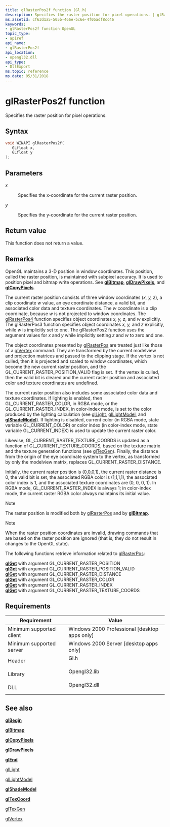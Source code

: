 ```yaml
---
title: glRasterPos2f function (Gl.h)
description: Specifies the raster position for pixel operations. | glRasterPos2f function (Gl.h)
ms.assetid: cf63d1a5-505b-466e-bc6e-4f05adf8cc46
keywords:
- glRasterPos2f function OpenGL
topic_type:
- apiref
api_name:
- glRasterPos2f
api_location:
- opengl32.dll
api_type:
- DllExport
ms.topic: reference
ms.date: 05/31/2018
---
```


# glRasterPos2f function

Specifies the raster position for pixel operations.

## Syntax


```C++
void WINAPI glRasterPos2f(
   GLfloat x,
   GLfloat y
);
```



## Parameters

<dl> <dt>

*x* 
</dt> <dd>

Specifies the x-coordinate for the current raster position.

</dd> <dt>

*y* 
</dt> <dd>

Specifies the y-coordinate for the current raster position.

</dd> </dl>

## Return value

This function does not return a value.

## Remarks

OpenGL maintains a 3-D position in window coordinates. This position, called the raster position, is maintained with subpixel accuracy. It is used to position pixel and bitmap write operations. See [**glBitmap**](glbitmap.md), [**glDrawPixels**](gldrawpixels.md), and [**glCopyPixels**](glcopypixels.md).

The current raster position consists of three window coordinates (*x, y, z*), a clip coordinate *w* value, an eye coordinate distance, a valid bit, and associated color data and texture coordinates. The *w* coordinate is a clip coordinate, because *w* is not projected to window coordinates. The [glRasterPos4](glrasterpos-functions.md) function specifies object coordinates *x, y, z*, and *w* explicitly. The glRasterPos3 function specifies object coordinates *x, y,* and *z* explicitly, while *w* is implicitly set to one. The glRasterPos2 function uses the argument values for *x* and *y* while implicitly setting *z* and *w* to zero and one.

The object coordinates presented by [glRasterPos](glrasterpos-functions.md) are treated just like those of a [glVertex](glvertex-functions.md) command. They are transformed by the current modelview and projection matrices and passed to the clipping stage. If the vertex is not culled, then it is projected and scaled to window coordinates, which become the new current raster position, and the GL\_CURRENT\_RASTER\_POSITION\_VALID flag is set. If the vertex is culled, then the valid bit is cleared and the current raster position and associated color and texture coordinates are undefined.

The current raster position also includes some associated color data and texture coordinates. If lighting is enabled, then GL\_CURRENT\_RASTER\_COLOR, in RGBA mode, or the GL\_CURRENT\_RASTER\_INDEX, in color-index mode, is set to the color produced by the lighting calculation (see [glLight](gllight-functions.md), [glLightModel](gllightmodel-functions.md), and [**glShadeModel**](glshademodel.md)). If lighting is disabled, current color (in RGBA mode, state variable GL\_CURRENT\_COLOR) or color index (in color-index mode, state variable GL\_CURRENT\_INDEX) is used to update the current raster color.

Likewise, GL\_CURRENT\_RASTER\_TEXTURE\_COORDS is updated as a function of GL\_CURRENT\_TEXTURE\_COORDS, based on the texture matrix and the texture generation functions (see [glTexGen](gltexgen-functions.md)). Finally, the distance from the origin of the eye coordinate system to the vertex, as transformed by only the modelview matrix, replaces GL\_CURRENT\_RASTER\_DISTANCE.

Initially, the current raster position is (0,0,0,1), the current raster distance is 0, the valid bit is set, the associated RGBA color is (1,1,1,1), the associated color index is 1, and the associated texture coordinates are (0, 0, 0, 1). In RGBA mode, GL\_CURRENT\_RASTER\_INDEX is always 1; in color-index mode, the current raster RGBA color always maintains its initial value.

> [!Note]  
> The raster position is modified both by [glRasterPos](glrasterpos-functions.md) and by [**glBitmap**](glbitmap.md).

 

> [!Note]  
> When the raster position coordinates are invalid, drawing commands that are based on the raster position are ignored (that is, they do not result in changes to the OpenGL state).

 

The following functions retrieve information related to [glRasterPos](glrasterpos-functions.md):

<dl>

[**glGet**](glgetbooleanv--glgetdoublev--glgetfloatv--glgetintegerv.md) with argument GL\_CURRENT\_RASTER\_POSITION  
[**glGet**](glgetbooleanv--glgetdoublev--glgetfloatv--glgetintegerv.md) with argument GL\_CURRENT\_RASTER\_POSITION\_VALID  
[**glGet**](glgetbooleanv--glgetdoublev--glgetfloatv--glgetintegerv.md) with argument GL\_CURRENT\_RASTER\_DISTANCE  
[**glGet**](glgetbooleanv--glgetdoublev--glgetfloatv--glgetintegerv.md) with argument GL\_CURRENT\_RASTER\_COLOR  
[**glGet**](glgetbooleanv--glgetdoublev--glgetfloatv--glgetintegerv.md) with argument GL\_CURRENT\_RASTER\_INDEX  
[**glGet**](glgetbooleanv--glgetdoublev--glgetfloatv--glgetintegerv.md) with argument GL\_CURRENT\_RASTER\_TEXTURE\_COORDS  
</dl>

## Requirements



| Requirement | Value |
|-------------------------------------|-----------------------------------------------------------------------------------------|
| Minimum supported client<br/> | Windows 2000 Professional \[desktop apps only\]<br/>                              |
| Minimum supported server<br/> | Windows 2000 Server \[desktop apps only\]<br/>                                    |
| Header<br/>                   | <dl> <dt>Gl.h</dt> </dl>         |
| Library<br/>                  | <dl> <dt>Opengl32.lib</dt> </dl> |
| DLL<br/>                      | <dl> <dt>Opengl32.dll</dt> </dl> |



## See also

<dl> <dt>

[**glBegin**](glbegin.md)
</dt> <dt>

[**glBitmap**](glbitmap.md)
</dt> <dt>

[**glCopyPixels**](glcopypixels.md)
</dt> <dt>

[**glDrawPixels**](gldrawpixels.md)
</dt> <dt>

[**glEnd**](glend.md)
</dt> <dt>

[glLight](gllight-functions.md)
</dt> <dt>

[glLightModel](gllightmodel-functions.md)
</dt> <dt>

[**glShadeModel**](glshademodel.md)
</dt> <dt>

[**glTexCoord**](gltexcoord-functions.md)
</dt> <dt>

[glTexGen](gltexgen-functions.md)
</dt> <dt>

[glVertex](glvertex-functions.md)
</dt> </dl>

 

 





